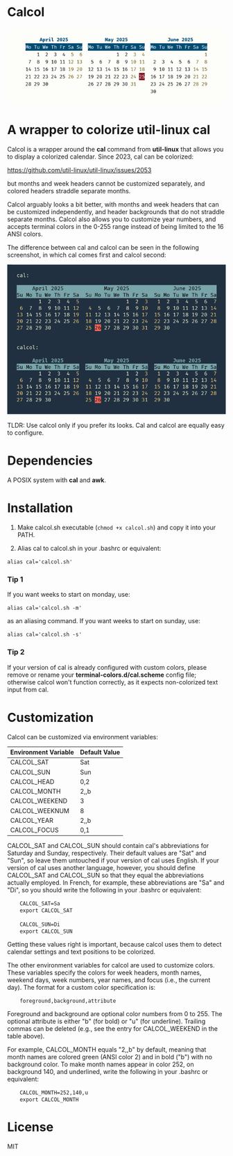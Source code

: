 # Calcol

![Banner](banner.png)

# A wrapper to colorize util-linux cal

Calcol is a wrapper around the **cal** command from **util-linux** that allows you
to display a colorized calendar. Since 2023, cal can be colorized:

https://github.com/util-linux/util-linux/issues/2053

but months and week headers cannot be customized separately, and colored headers
straddle separate months.

Calcol arguably looks a bit better, with months and week headers that can be
customized independently, and header backgrounds that do not straddle separate
months. Calcol also allows you to customize year numbers, and accepts terminal
colors in the 0-255 range instead of being limited to the 16 ANSI colors.

The difference between cal and calcol can be seen in the following screenshot,
in which cal comes first and calcol second:

![Comparison](comparison.png)

TLDR: Use calcol only if you prefer its looks. Cal and calcol are equally easy
to configure.

# Dependencies

A POSIX system with **cal** and **awk**.

# Installation

1) Make calcol.sh executable (`chmod +x calcol.sh`) and copy it into your PATH.

2) Alias cal to calcol.sh in your .bashrc or equivalent:

```
alias cal='calcol.sh'
```

### Tip 1

If you want weeks to start on monday, use:

```
alias cal='calcol.sh -m'
```

as an aliasing command. If you want weeks to start on sunday, use:

```
alias cal='calcol.sh -s'
```

### Tip 2

If your version of cal is already configured with custom colors, please
remove or rename your **terminal-colors.d/cal.scheme** config file; otherwise
calcol won't function correctly, as it expects non-colorized text input from cal.

# Customization

Calcol can be customized via environment variables:

| Environment Variable | Default Value  |
|:---------------------|:---------------|
| CALCOL\_SAT          | Sat            |
| CALCOL\_SUN          | Sun            |
| CALCOL\_HEAD         | 0,2            |
| CALCOL\_MONTH        | 2,,b           |
| CALCOL\_WEEKEND      | 3              |
| CALCOL\_WEEKNUM      | 8              |
| CALCOL\_YEAR         | 2,,b           |
| CALCOL\_FOCUS        | 0,1            |

CALCOL\_SAT and CALCOL\_SUN should contain cal's abbreviations for Saturday and Sunday,
respectively. Their default values are "Sat" and "Sun", so leave them untouched if your
version of cal uses English. If your version of cal uses another language, however, you
should define CALCOL\_SAT and CALCOL\_SUN so that they equal the abbreviations actually
employed. In French, for example, these abbreviations are "Sa" and "Di", so you should
write the following in your .bashrc or equivalent:

```
    CALCOL_SAT=Sa
    export CALCOL_SAT

    CALCOL_SUN=Di
    export CALCOL_SUN
```

Getting these values right is important, because calcol uses them to detect calendar
settings and text positions to be colorized.

The other environment variables for calcol are used to customize colors. These variables
specify the colors for week headers, month names, weekend days, week numbers, year names,
and focus (i.e., the current day). The format for a custom color specification is:

```
    foreground,background,attribute
```

Foreground and background are optional color numbers from 0 to 255. The optional
attribute is either "b" (for bold) or "u" (for underline). Trailing commas can be
deleted (e.g., see the entry for CALCOL\_WEEKEND in the table above).

For example, CALCOL\_MONTH equals "2,,b" by default, meaning that month names
are colored green (ANSI color 2) and in bold ("b") with no background color. To
make month names appear in color 252, on background 140, and underlined, write
the following in your .bashrc or equivalent:

```
    CALCOL_MONTH=252,140,u
    export CALCOL_MONTH
```

# License

MIT


